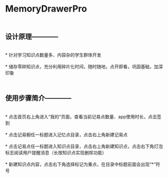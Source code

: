 # MemoryDrawerPro

<br>设计原理————
--------
<br>* 针对学习知识点数量多、内容杂的学生群体开发\
<br>* 储存零碎知识点，充分利用碎片化时间，随时随地，点开即看，巩固基础，加深印象


<br>使用步骤简介————
---------
<br>* 点击首页右上角进入“我的”页面，查看当前记易点数量、app使用时长，点击签到\
<br>* 点击记易橱任一标题进入记忆点目录，点击右上角新建记易点\
<br>* 点击记易点任一标题进入知识点目录，点击右上角新建知识点，点击右下角灯泡标志阅读用户提醒消息（长按知识点实现删除功能）\
<br>* 新建知识点内容，点击右下角选择标记为重点，在目录中标题前面会出现“*”符号
